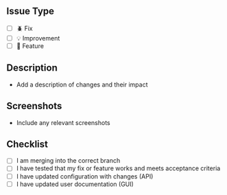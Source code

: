 ## Issue Type

<!-- ignore-task-list-start -->
- [ ] 🪲 Fix
- [ ] 💡 Improvement
- [ ] 🏁 Feature
<!-- ignore-task-list-end -->

## Description

- Add a description of changes and their impact

## Screenshots

- Include any relevant screenshots

## Checklist

- [ ] I am merging into the correct branch
- [ ] I have tested that my fix or feature works and meets acceptance criteria
- [ ] I have updated configuration with changes (API)
- [ ] I have updated user documentation (GUI)
